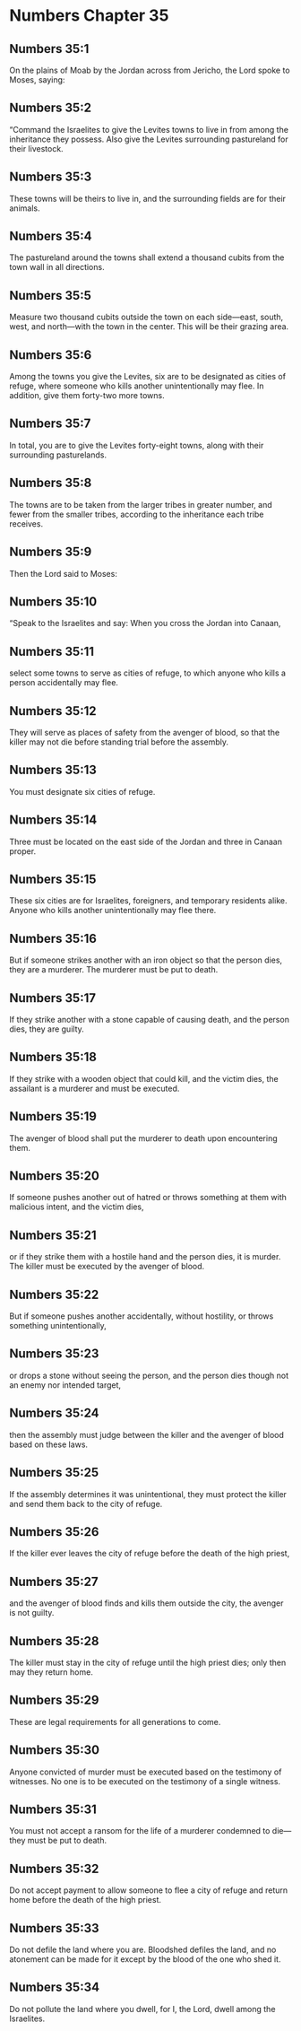 # Numbers Chapter 35

## Numbers 35:1
On the plains of Moab by the Jordan across from Jericho, the Lord spoke to Moses, saying:

## Numbers 35:2
“Command the Israelites to give the Levites towns to live in from among the inheritance they possess. Also give the Levites surrounding pastureland for their livestock.

## Numbers 35:3
These towns will be theirs to live in, and the surrounding fields are for their animals.

## Numbers 35:4
The pastureland around the towns shall extend a thousand cubits from the town wall in all directions.

## Numbers 35:5
Measure two thousand cubits outside the town on each side—east, south, west, and north—with the town in the center. This will be their grazing area.

## Numbers 35:6
Among the towns you give the Levites, six are to be designated as cities of refuge, where someone who kills another unintentionally may flee. In addition, give them forty-two more towns.

## Numbers 35:7
In total, you are to give the Levites forty-eight towns, along with their surrounding pasturelands.

## Numbers 35:8
The towns are to be taken from the larger tribes in greater number, and fewer from the smaller tribes, according to the inheritance each tribe receives.

## Numbers 35:9
Then the Lord said to Moses:

## Numbers 35:10
“Speak to the Israelites and say: When you cross the Jordan into Canaan,

## Numbers 35:11
select some towns to serve as cities of refuge, to which anyone who kills a person accidentally may flee.

## Numbers 35:12
They will serve as places of safety from the avenger of blood, so that the killer may not die before standing trial before the assembly.

## Numbers 35:13
You must designate six cities of refuge.

## Numbers 35:14
Three must be located on the east side of the Jordan and three in Canaan proper.

## Numbers 35:15
These six cities are for Israelites, foreigners, and temporary residents alike. Anyone who kills another unintentionally may flee there.

## Numbers 35:16
But if someone strikes another with an iron object so that the person dies, they are a murderer. The murderer must be put to death.

## Numbers 35:17
If they strike another with a stone capable of causing death, and the person dies, they are guilty.

## Numbers 35:18
If they strike with a wooden object that could kill, and the victim dies, the assailant is a murderer and must be executed.

## Numbers 35:19
The avenger of blood shall put the murderer to death upon encountering them.

## Numbers 35:20
If someone pushes another out of hatred or throws something at them with malicious intent, and the victim dies,

## Numbers 35:21
or if they strike them with a hostile hand and the person dies, it is murder. The killer must be executed by the avenger of blood.

## Numbers 35:22
But if someone pushes another accidentally, without hostility, or throws something unintentionally,

## Numbers 35:23
or drops a stone without seeing the person, and the person dies though not an enemy nor intended target,

## Numbers 35:24
then the assembly must judge between the killer and the avenger of blood based on these laws.

## Numbers 35:25
If the assembly determines it was unintentional, they must protect the killer and send them back to the city of refuge.

## Numbers 35:26
If the killer ever leaves the city of refuge before the death of the high priest,

## Numbers 35:27
and the avenger of blood finds and kills them outside the city, the avenger is not guilty.

## Numbers 35:28
The killer must stay in the city of refuge until the high priest dies; only then may they return home.

## Numbers 35:29
These are legal requirements for all generations to come.

## Numbers 35:30
Anyone convicted of murder must be executed based on the testimony of witnesses. No one is to be executed on the testimony of a single witness.

## Numbers 35:31
You must not accept a ransom for the life of a murderer condemned to die—they must be put to death.

## Numbers 35:32
Do not accept payment to allow someone to flee a city of refuge and return home before the death of the high priest.

## Numbers 35:33
Do not defile the land where you are. Bloodshed defiles the land, and no atonement can be made for it except by the blood of the one who shed it.

## Numbers 35:34
Do not pollute the land where you dwell, for I, the Lord, dwell among the Israelites.

